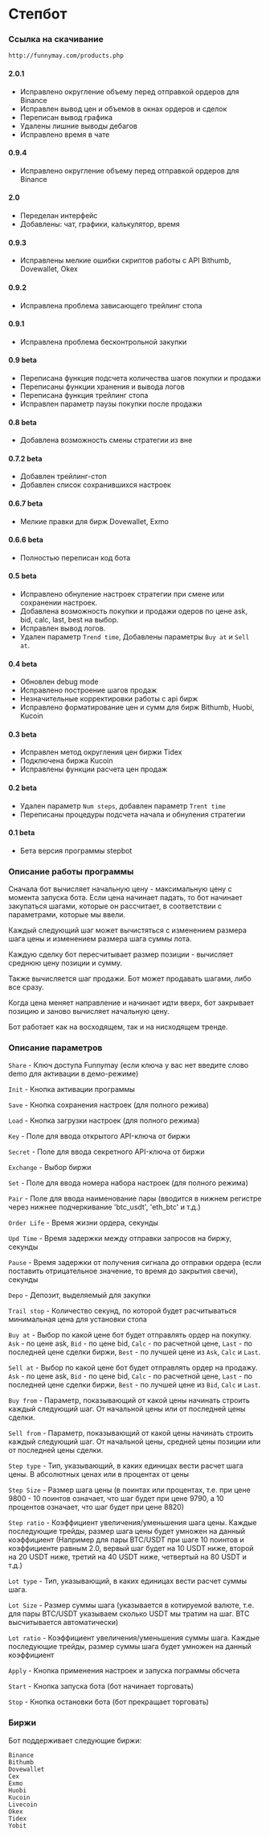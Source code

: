 # Степбот

### Ссылка на скачивание

`http://funnymay.com/products.php`

#### 2.0.1
* Исправлено округление объему перед отправкой ордеров для Binance
* Исправлен вывод цен и объемов в окнах ордеров и сделок
* Переписан вывод графика
* Удалены лишние выводы дебагов
* Исправлено время в чате

#### 0.9.4
* Исправлено округление объему перед отправкой ордеров для Binance

#### 2.0
* Переделан интерфейс
* Добавлены: чат, графики, калькулятор, время

#### 0.9.3
* Исправлены мелкие ошибки скриптов работы с API Bithumb, Dovewallet, Okex

#### 0.9.2
* Исправлена проблема зависающего трейлинг стопа

#### 0.9.1
* Исправлена проблема бесконтрольной закупки

#### 0.9 beta
* Переписана функция подсчета количества шагов покупки и продажи
* Переписаны функции хранения и вывода логов
* Переписана функция трейлинг стопа
* Исправлен параметр паузы покупки после продажи

#### 0.8 beta
* Добавлена возможность смены стратегии из вне

#### 0.7.2 beta
* Добавлен трейлинг-стоп
* Добавлен список сохранившихся настроек

#### 0.6.7 beta
* Мелкие правки для бирж Dovewallet, Exmo

#### 0.6.6 beta
* Полностью переписан код бота

#### 0.5 beta
* Исправлено обнуление настроек стратегии при смене или сохранении настроек.
* Добавлена возможность покупки и продажи одеров по цене ask, bid, calc, last, best на выбор.
* Исправлен вывод логов.
* Удален параметр `Trend time`, Добавлены параметры `Buy at` и `Sell at`.

#### 0.4 beta
* Обновлен debug mode
* Исправлено построение шагов продаж
* Незначительные корректировки работы с api бирж
* Исправлено форматирование цен и сумм для бирж Bithumb, Huobi, Kucoin

#### 0.3 beta
* Исправлен метод округления цен биржи Tidex
* Подключена биржа Kucoin
* Исправлены функции расчета цен продаж

#### 0.2 beta
* Удален параметр `Num steps`, добавлен параметр `Trent time`
* Переписаны процедуры подсчета начала и обнуления стратегии

#### 0.1 beta
* Бета версия программы stepbot

### Описание работы программы

Сначала бот вычисляет начальную цену - максимальную цену с момента запуска бота. Если цена начинает падать, то бот начинает закупаться шагами, которые он рассчитает, в соответствии с параметрами, которые мы ввели.

Каждый следующий шаг может вычистяться с изменением размера шага цены и изменением размера шага суммы лота.

Каждую сделку бот пересчитывает размер позиции - вычисляет среднюю цену позиции и сумму.

Также вычисляется шаг продажи. Бот может продавать шагами, либо все сразу.

Когда цена меняет направление и начинает идти вверх, бот закрывает позицию и заново вычисляет начальную цену.

Бот работает как на восходящем, так и на нисходящем тренде.

### Описание параметров

`Share` - Ключ доступа Funnymay (если ключа у вас нет введите слово demo для активации в демо-режиме)

`Init` - Кнопка активации программы

`Save` - Кнопка сохранения настроек (для полного режива)

`Load` - Кнопка загрузки настроек (для полного режима)

`Key` - Поле для ввода открытого API-ключа от биржи

`Secret` - Поле для ввода секретного API-ключа от биржи

`Exchange` - Выбор биржи

`Set` - Поле для ввода номера набора настроек (для полного режима)

`Pair` - Поле для ввода наименование пары (вводится в нижнем регистре через нижнее подчеркивание 'btc_usdt', 'eth_btc' и т.д.)

`Order Life` - Время жизни ордера, секунды

`Upd Time` - Время задержки между отправки запросов на биржу, секунды

`Pause` - Время задержки от получения сигнала до отправки ордера (если поставить отрицательное значение, то время до закрытия свечи), секунды

`Depo` - Депозит, выделяемый для закупки

`Trail stop` - Количество секунд, по которой будет расчитываться минимальная цена для установки стопа

`Buy at` - Выбор по какой цене бот будет отправлять ордер на покупку. `Ask` - по цене ask, `Bid` - по цене bid, `Calc` - по расчетной цене, `Last` - по последней цене сделки биржи, `Best` - по лучшей цене из `Ask`, `Calc` и `Last`.

`Sell at` - Выбор по какой цене бот будет отправлять ордер на продажу. `Ask` - по цене ask, `Bid` - по цене bid, `Calc` - по расчетной цене, `Last` - по последней цене сделки биржи, `Best` - по лучшей цене из `Bid`, `Calc` и `Last`.

`Buy from` - Параметр, показывающий от какой цены начинать строить каждый следующий шаг. От начальной цены или от последней цены сделки.

`Sell from` - Параметр, показывающий от какой цены начинать строить каждый следующий шаг. От начальной цены, средней цены позиции или от последней цены сделки.

`Step type` - Тип, указывающий, в каких единицах вести расчет шага цены. В абсолютных ценах или в процентах от цены

`Step Size` - Размер шага цены (в поинтах или процентах, т.е. при цене 9800 - 10 поинтов означает, что шаг будет при цене 9790, а 10 процентов означает, что шаг будет при цене 8820)

`Step ratio` - Коэффициент увеличения/уменьшения шага цены. Каждые последующие трейды, размер шага цены будет умножен на данный коэффициент (Например для пары BTC/USDT при шаге 10 поинтов и коэффициенте равным 2.0, вервый шаг будет на 10 USDT ниже, второй на 20 USDT ниже, третий на 40 USDT ниже, четвертый на 80 USDT  и т.д.)

`Lot type` - Тип, указывающий, в каких единицах вести расчет суммы шага.

`Lot Size` - Размер суммы шага (указывается в котируемой валюте, т.е. для пары BTC/USDT указываем сколько USDT мы тратим на шаг. BTC высчитывается автоматически)

`Lot ratio` - Коэффициент увеличения/уменьшения суммы шага. Каждые последующие трейды, размер суммы шага будет умножен на данный коэффициент

`Apply` - Кнопка применения настроек и запуска пограммы обсчета

`Start` - Кнопка запуска бота (бот начинает торговать)

`Stop` - Кнопка остановки бота (бот прекращает торговать)

### Биржи

Бот поддерживает следующие биржи:
```
Binance
Bithumb
Dovewallet
Cex
Exmo
Huobi
Kucoin
Livecoin
Okex
Tidex
Yobit
```

